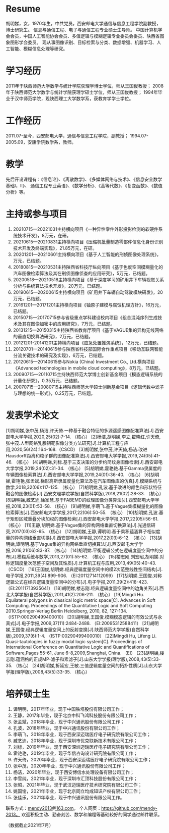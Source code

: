 # Resume

胡明娣，女，1970年生，中共党员，西安邮电大学通信与信息工程学院副教授，博士研究生。
信息与通信工程、电子与通信工程专业硕士生导师。
中国计算机学会会员，中国人工智能协会会员、多值逻辑与模糊逻辑专业委员会委员、陕西省图象图形学会委员。
现从事图像识别、目标检索与分类、数据增强、机器学习、人工智能、模糊信息处理等研究。

# 学习经历
2011年于陕西师范大学数学与统计学院获理学博士学位，师从王国俊教授；
2008年于陕西师范大学数学与统计学院获理学硕士学位，师从王国俊教授；
1994年毕业于汉中师范学院，现陕西理工大学数学系，获教育学学士学位。

# 工作经历
2011.07-至今，西安邮电大学，通信与信息工程学院，副教授；
1994.07-2005.09，安康学院数学系，教师。

# 教学
先后开设课程有：《信息论》、《离散数学》、《多媒体网络与技术》、《信息安全数学基础I，II》、
通信工程专业英语》、《数学分析》、《高等代数》、《复变函数》、《数值分析》等。

# 主持或参与项目
1.	20210715—20221031主持横向项目《一种异性零件外形投影检测的软硬件系统技术开发》，8万元，在研。
2.	20210615—20210831主持横向项目《压缩机批量制造零部件信息化身份识别技术开发及终端实现》，21.85万元，在研。
3.	20201201—20210601主持横向项目《基于人工智能的刑侦图像处理系统》，万元，已结题。
4.	20180815—20210531主持陕西省科技厅纵向项目《基于色度空间模糊量化的汽车图像检索算法及其在刑侦图像侦查的应用研究》，5万元，已结题。
5.	20200518—20210518主持横向项目《基于深度学习的矿用井下车辆视觉关系分析与系统算法技术开发》，20万元，已结题。
6.	20190615—20200615主持横向项目《矿用井下车辆自动驾驶模块研发》，20万元，已结题。
7.	20161201—20171201主持横向项目《铀原子建模与腐蚀机理方针》，16万元，已结题。
8.	20150715—20170715参与省级重点学科建设校内项目《组合混沌序列生成技术及其在图像加密中的应用研究》，7万元，已结题。
9.	20131215—20150315主持陕西省教育厅项目《基于VAGUE集的异构无线网络的垂直切换算法研究》，2万元，已结题。
10.	20121201-20141201主持横向项目《应急处置推演系统》，12万元，已结题。
11.	20120701—20140615参与陕西省科技部国际合作重点项目《移动互联网智能分流关键技术的研究及实现》，6万元，已结题。
12.	20120615—20140615参与Nokia (China) Investment Co., Ltd.横向项目《Advanced technologies in mobile cloud computing》，8万元，已结题。
13.	20090715—20110715主持陕西师范大学博士创新基金项目《模态逻辑系统的计量化研究》，0.35万元，已结题。
14.	20070715—20080715主持陕西师范大学硕士创新基金项目《逻辑代数中滤子与理想的统一形式》，0.25万元，已结题。

# 发表学术论文
[1]胡明娣,张中茂,杨洁,许天倚.一种基于融合特征的多源遥感图像配准算法[J].西安邮电大学学报,2020,25(02):7-14. （核心）
[2]杨洁,胡明娣,李立,翟晓红,许天倚,张中茂.人型网络乳腺钼靶影像分类方法研究[J].计算机工程与应用,2020,56(24):164-168.（CSCD）
[3]胡明娣,张中茂,许天倚,杨洁.改进Hausdorff距离和粒子群的图像配准算法[J].西安邮电大学学报,2019,24(05):41-46. （核心）
[4]胡明娣,刘标.基于三支决策的分步约简纹身图像检索[J].西安邮电大学学报,2019,24(02):31-34. （核心）
[5]胡明娣,霍艳艳.基于Gamma隶属度的车辆图像检索算法[J].西安邮电大学学报,2019,24(01):36-40. （核心）
[6]胡明娣,霍艳艳,张孟斌.梯形高斯隶属度量化算法及在汽车图像库的仿真[J].模糊系统与数学,2018,32(06):117-125. （核心）
[7]胡明娣,孔波.基于改进的颜色和形状特征融合的图像检索[J].西安文理学院学报(自然科学版),2018,21(02):28-33. （核心）
[8]胡明娣,臧艺迪,徐家慧.基于FABEMD的纹理图像分类算法[J].西安邮电大学学报,2018,23(01):53-58. （核心）
[9]胡明娣,李萌飞.基于Vague集模糊量化的图像检索算法[J].西安邮电大学学报,2017,22(06):50-55. （核心）
[10]胡明娣,孔波.基于矩形区域重叠分块加权的图像检索[J].西安邮电大学学报,2017,22(05):56-61. （核心）
[11]王静,胡明娣.基于Vague集的异构网络垂直切换算法[J].光通信研究,2017(03):62-65. （核心）
[12]胡明娣,王静,谭明明.基于乘积蕴涵算子相似度量的异构网络垂直切换[J].西安邮电大学学报,2017,22(03):6-12. （核心）
[13]胡明娣,谭明明.基于Vague集的异构网络垂直切换算法[J].西安邮电大学学报,2016,21(06):83-87. （核心）
[14]胡明娣.平衡逻辑公式在逻辑度量空间中的分布[J].模糊系统与数学,2013,27(01):55-62. （核心）
[15]楼志刚,刘宏昭,胡明娣.对称逻辑度量次范整子空间及其性质[J].计算机工程与应用,2013,49(05):40-43.（CSCD）
[16]王国俊,胡明娣.经典逻辑度量空间中的模2次范整线性空间结构[J].电子学报,2011,39(4):899-906. （EI:20112714112099）
[17]胡明娣,王国俊.对称逻辑公式在经典逻辑度量空间中的分布[J].电子学报,2011,39(2):418-423. （EI:20111713935641）
[18]胡明娣,楼志刚.经典逻辑度量空间中的边角关系[J].西北大学学报(自然科学版),2011,41(2):206-211. （核心）
[19]Mingdi Hu. Equilateral polygons in classical logic metric space[C]. Advances in Soft Computing. Proceedings of the Quantitative Logic and Soft Computing 2010.Springer-Verlag Berlin Heidelberg, 2010, 82, 127-134. （ISTP:000290499400010）
[20]胡明娣,王国俊.模糊模态逻辑的有效公式与永真式[J].电子学报,2009,37(11):2484-2488. （EI:20095312588411）
[21]胡明娣,王国俊.经典逻辑度量空间上的反射变换[J].陕西师范大学学报(自然科学版),2009,37(6):1-4. （ISTP:00290499400010）
[22]Mingdi Hu, Lifeng Li. Quasi-tautologies in fuzzy modal logic system[C]. Proceedings of International Conference on Quantitative Logic and Quantifications of Software,Pages 55-61, June 6-8,2009,Shanghai, China. （EI）
[23]胡明娣,楼志刚.蕴涵格的正规MP-滤子和素滤子[J].山东大学学报(理学版),2008,43(5):33-35. （核心）
[24]胡明娣,折延宏,王敏.三值逻辑度量空间的拓扑性质[J].山东大学学报(理学版),2008,43(5):33-35. （核心）

# 培养硕士生
1.  谭明明，2017年毕业，现于中国铁塔股份有限公司工作；
2.  王静，2017年毕业，现于北京中科飞鸿科技股份有限公司工作；
3.	张孟斌，2018年毕业，现于中兴通讯股份有限公司工作；
4.	孔波，2018年毕业，现于中兴通讯股份有限公司工作；
5.	李萌飞，2018年毕业，现于西安深迈瑞医疗电子研究院有限公司工作；
6.	臧艺迪，2018年毕业，现于深圳市优克联新技术有限公司工作；
7.	刘标，2019年毕业，现于西安深圳迈瑞医疗电子研究院有限公司工作；
8.	霍艳艳，2019年毕业，现于华信咨询设计研究院有限公司工作；
9.	许天倚，2020年毕业，现于西安深迈瑞医疗电子研究院有限公司工作；
10.	张中茂，2020年毕业，现于中兴通讯股份有限公司工作；
11.	杨洁，2020年毕业，现于西安博信水处理设备有限公司工作；
12.	李雪纯，2021年毕业，现于深圳市汇顶科技股份有限公司工作；
13.	张昭，2021年毕业，现于武汉迈瑞医疗技术研究院有限公司工作；
14.	姚国愉，2021年毕业，现于北京同立均成知识产权有限公司工作；
15.	张佳乐，2021年毕业，现于中兴通讯股份有限公司工作。

联系方式：mendy2013@163.com。
个人网页：https://github.com/mendy-2013。
欢迎积极主动、勤奋刻苦、数学和编程等基础较好的同学通过邮件联系。

（数据截止2021年7月）
